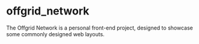 # offgrid_network
The Offgrid Network is a personal front-end project, designed to showcase some commonly designed web layouts.
